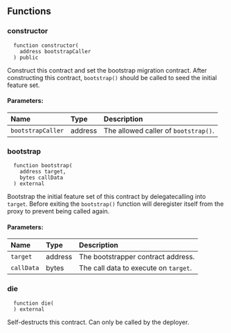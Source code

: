 


## Functions
### constructor
```solidity
  function constructor(
    address bootstrapCaller
  ) public
```
Construct this contract and set the bootstrap migration contract.
        After constructing this contract, `bootstrap()` should be called
        to seed the initial feature set.


#### Parameters:
| Name | Type | Description                                                          |
| :--- | :--- | :------------------------------------------------------------------- |
|`bootstrapCaller` | address | The allowed caller of `bootstrap()`.

### bootstrap
```solidity
  function bootstrap(
    address target,
    bytes callData
  ) external
```
Bootstrap the initial feature set of this contract by delegatecalling
        into `target`. Before exiting the `bootstrap()` function will
        deregister itself from the proxy to prevent being called again.


#### Parameters:
| Name | Type | Description                                                          |
| :--- | :--- | :------------------------------------------------------------------- |
|`target` | address | The bootstrapper contract address.
|`callData` | bytes | The call data to execute on `target`.

### die
```solidity
  function die(
  ) external
```
Self-destructs this contract. Can only be called by the deployer.



